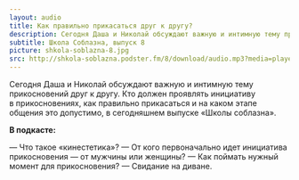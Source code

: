 ```yaml
---
layout: audio
title: Как правильно прикасаться друг к другу?
description: Сегодня Даша и Николай обсуждают важную и интимную тему прикосновений друг к другу. 
subtitle: Школа Соблазна, выпуск 8
picture: shkola-soblazna-8.jpg
src: http://shkola-soblazna.podster.fm/8/download/audio.mp3?media=player
---
```


Сегодня Даша и Николай обсуждают важную и интимную тему прикосновений друг к другу. Кто должен проявлять инициативу в прикосновениях, как правильно прикасаться и на каком этапе общения это допустимо, в сегодняшнем выпуске «Школы соблазна».

**В подкасте:**

— Что такое «кинестетика»?
— От кого первоначально идет инициатива прикосновения — от мужчины или женщины?
— Как поймать нужный момент для прикосновения?
— Свидание на диване. 

